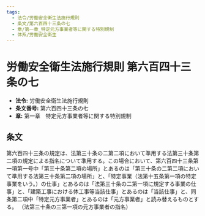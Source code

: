 ```yaml
---
tags:
  - 法令/労働安全衛生法施行規則
  - 条文/第六百四十三条の七
  - 章/第一章_特定元方事業者等に関する特別規制
  - 体系/労働安全衛生
---
```

# 労働安全衛生法施行規則 第六百四十三条の七

- **法令:** 労働安全衛生法施行規則
- **条文番号:** 第六百四十三条の七
- **章:** 第一章　特定元方事業者等に関する特別規制

## 条文
第六百四十三条の規定は、法第三十条の二第二項において準用する法第三十条第二項の規定による指名について準用する。この場合において、第六百四十三条第一項第一号中「第三十条第二項の場所」とあるのは「第三十条の二第二項において準用する法第三十条第二項の場所」と、「特定事業（法第十五条第一項の特定事業をいう。）の仕事」とあるのは「法第三十条の二第一項に規定する事業の仕事」と、「建築工事における体工事等当該仕事」とあるのは「当該仕事」と、同条第二項中「特定元方事業者」とあるのは「元方事業者」と読み替えるものとする。
（法第三十条の三第一項の元方事業者の指名）

